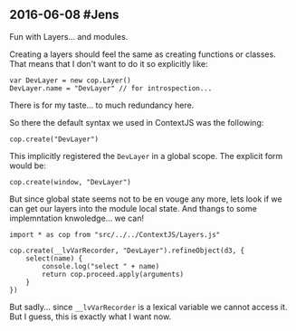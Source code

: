 ## 2016-06-08 #Jens

Fun with Layers... and modules. 

Creating a layers should feel the same as creating functions or classes. That means that I don't want to do it so explicitly like:

```
var DevLayer = new cop.Layer()
DevLayer.name = "DevLayer" // for introspection...
```

There is for my taste... to much redundancy here.


So there the default syntax we used in ContextJS was the following:
```
cop.create("DevLayer")
```

This implicitly registered the `DevLayer` in a global scope. The explicit form would be:

```
cop.create(window, "DevLayer")
```

But since global state seems not to be en vouge any more, lets look if we can get our layers into the module local state. And thangs to some implemntation knwoledge... we can!

```
import * as cop from "src/../../ContextJS/Layers.js"

cop.create(__lvVarRecorder, "DevLayer").refineObject(d3, {
	select(name) {
		console.log("select " + name)
		return cop.proceed.apply(arguments)
	}	
})

```

But sadly... since `__lvVarRecorder` is a lexical variable we cannot access it. But I guess, this is exactly what I want now. 
